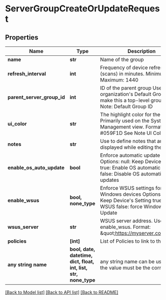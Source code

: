 # ServerGroupCreateOrUpdateRequest


## Properties
Name | Type | Description | Notes
------------ | ------------- | ------------- | -------------
**name** | **str** | Name of the group | 
**refresh_interval** | **int** | Frequency of device refreshes (scans) in minutes. Minimum: 360 Maximum: 1440 | 
**parent_server_group_id** | **int** | ID of the parent group Use the organization&#39;s Default Group ID to make this a top-level group. See Note: Default Group ID | 
**ui_color** | **str** | The highlight color for the group. Primarily used on the System Management view. Format: #059F1D See Note UI Color | [optional] 
**notes** | **str** | Use to define notes that are displayed while editing the policy | [optional] 
**enable_os_auto_update** | **bool** | Enforce automatic update settings Options: null: Keep Device&#39;s Setting true: Enable OS automatic updates false: Disable OS automatic updates | [optional] 
**enable_wsus** | **bool, none_type** | Enforce WSUS settings for Windows devices Options: null: Keep Device&#39;s Setting true: force WSUS false: force Windows Update | [optional] 
**wsus_server** | **str** | WSUS server address. Use with enable_wsus. Format: \&quot;https://myserver.com:8530\&quot; | [optional] 
**policies** | **[int]** | List of Policies to link to this group. | [optional] 
**any string name** | **bool, date, datetime, dict, float, int, list, str, none_type** | any string name can be used but the value must be the correct type | [optional]

[[Back to Model list]](../README.md#documentation-for-models) [[Back to API list]](../README.md#documentation-for-api-endpoints) [[Back to README]](../README.md)


